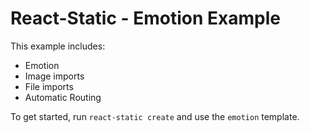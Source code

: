 # React-Static - Emotion Example

This example includes:

- Emotion
- Image imports
- File imports
- Automatic Routing

To get started, run `react-static create` and use the `emotion` template.
